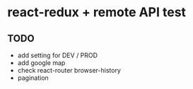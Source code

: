 # react-redux + remote API test
## TODO
* add setting for DEV / PROD
* add google map
* check react-router browser-history
* pagination
